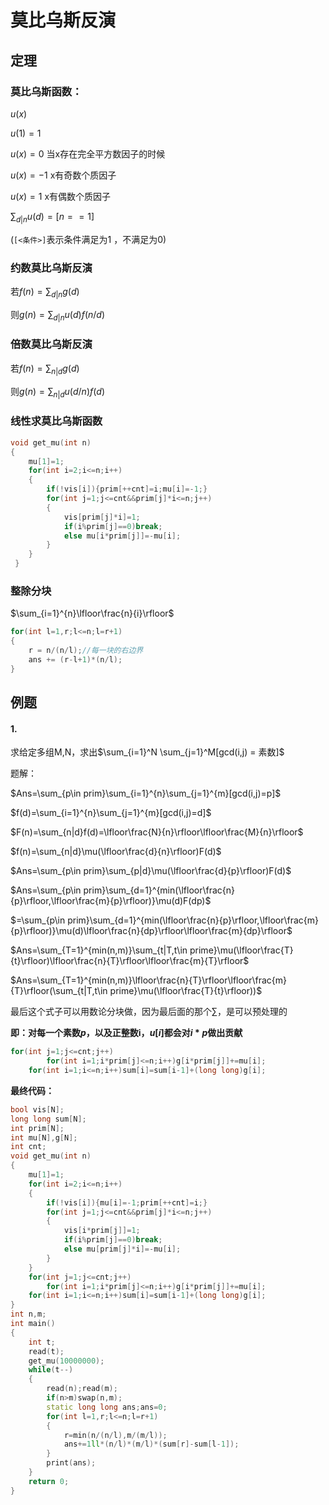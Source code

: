 # 莫比乌斯反演

## 定理

### 莫比乌斯函数：

$u(x)$

$u(1) = 1$

$u(x) = 0$ 当x存在完全平方数因子的时候 

$u(x) = -1$ x有奇数个质因子

$u(x) = 1$     x有偶数个质因子

$\sum _{d|n} u(d) = [n == 1]$

(`[<条件>]`表示条件满足为1 ，不满足为0)

### 约数莫比乌斯反演

若$f(n) = \sum _ {d|n} g(d)$

则$g(n) = \sum_{d|n}u(d)f(n/d)$

### 倍数莫比乌斯反演

若$f(n) = \sum _ {n|d} g(d)$

则$g(n) = \sum_{n|d}u(d/n)f(d)$

### 线性求莫比乌斯函数

```cpp
void get_mu(int n)
{
    mu[1]=1;
    for(int i=2;i<=n;i++)
    {
        if(!vis[i]){prim[++cnt]=i;mu[i]=-1;}
        for(int j=1;j<=cnt&&prim[j]*i<=n;j++)
        {
            vis[prim[j]*i]=1;
            if(i%prim[j]==0)break;
            else mu[i*prim[j]]=-mu[i];
        }
    }
 }
```

### 整除分块

$\sum_{i=1}^{n}\lfloor\frac{n}{i}\rfloor$

```cpp
for(int l=1,r;l<=n;l=r+1)
{
	r = n/(n/l);//每一块的右边界
	ans += (r-l+1)*(n/l);
}
```

## 例题

#### 1.

求给定多组M,N，求出$\sum_{i=1}^N \sum_{j=1}^M[gcd(i,j) = 素数]$

题解：

$Ans=\sum_{p\in prim}\sum_{i=1}^{n}\sum_{j=1}^{m}[gcd(i,j)=p]$

$f(d)=\sum_{i=1}^{n}\sum_{j=1}^{m}[gcd(i,j)=d]$

$F(n)=\sum_{n|d}f(d)=\lfloor\frac{N}{n}\rfloor\lfloor\frac{M}{n}\rfloor$

$f(n)=\sum_{n|d}\mu(\lfloor\frac{d}{n}\rfloor)F(d)$

$Ans=\sum_{p\in prim}\sum_{p|d}\mu(\lfloor\frac{d}{p}\rfloor)F(d)$

$Ans=\sum_{p\in prim}\sum_{d=1}^{min(\lfloor\frac{n}{p}\rfloor,\lfloor\frac{m}{p}\rfloor)}\mu(d)F(dp)$ 

$=\sum_{p\in prim}\sum_{d=1}^{min(\lfloor\frac{n}{p}\rfloor,\lfloor\frac{m}{p}\rfloor)}\mu(d)\lfloor\frac{n}{dp}\rfloor\lfloor\frac{m}{dp}\rfloor$

$Ans=\sum_{T=1}^{min(n,m)}\sum_{t|T,t\in prime}\mu(\lfloor\frac{T}{t}\rfloor)\lfloor\frac{n}{T}\rfloor\lfloor\frac{m}{T}\rfloor$

$Ans=\sum_{T=1}^{min(n,m)}\lfloor\frac{n}{T}\rfloor\lfloor\frac{m}{T}\rfloor(\sum_{t|T,t\in prime}\mu(\lfloor\frac{T}{t}\rfloor))$

最后这个式子可以用数论分块做，因为最后面的那个$\sum$，是可以预处理的

**即：对每一个素数$p$，以及正整数i，$u[i]$都会对$i*p$做出贡献**

```cpp
for(int j=1;j<=cnt;j++)
        for(int i=1;i*prim[j]<=n;i++)g[i*prim[j]]+=mu[i];
    for(int i=1;i<=n;i++)sum[i]=sum[i-1]+(long long)g[i];
```

**最终代码：**

```cpp
bool vis[N];
long long sum[N];
int prim[N];
int mu[N],g[N];
int cnt;
void get_mu(int n)
{
    mu[1]=1;
    for(int i=2;i<=n;i++)
    {
        if(!vis[i]){mu[i]=-1;prim[++cnt]=i;}
        for(int j=1;j<=cnt&&prim[j]*i<=n;j++)
        {
            vis[i*prim[j]]=1;
            if(i%prim[j]==0)break;
            else mu[prim[j]*i]=-mu[i];
        }
    }
    for(int j=1;j<=cnt;j++)
        for(int i=1;i*prim[j]<=n;i++)g[i*prim[j]]+=mu[i];
    for(int i=1;i<=n;i++)sum[i]=sum[i-1]+(long long)g[i];
}
int n,m;
int main()
{
    int t;
    read(t);
    get_mu(10000000);
    while(t--)
    {
        read(n);read(m);
        if(n>m)swap(n,m);
        static long long ans;ans=0;
        for(int l=1,r;l<=n;l=r+1)
        {
            r=min(n/(n/l),m/(m/l));
            ans+=1ll*(n/l)*(m/l)*(sum[r]-sum[l-1]);
        }
        print(ans);
    }
    return 0;
}
```



